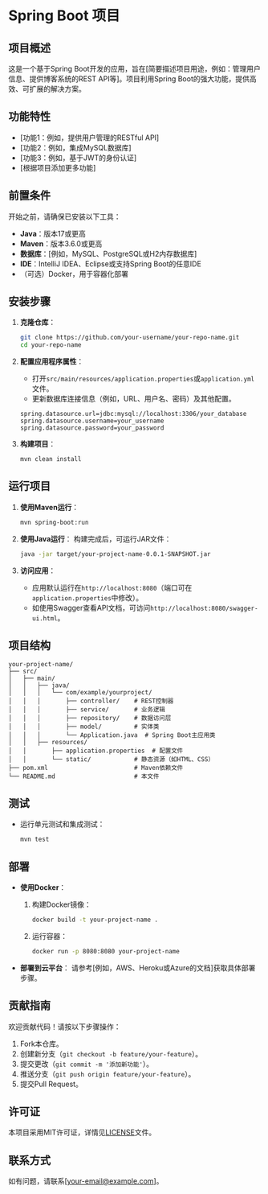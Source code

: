 # Spring Boot 项目

## 项目概述
这是一个基于Spring Boot开发的应用，旨在[简要描述项目用途，例如：管理用户信息、提供博客系统的REST API等]。项目利用Spring Boot的强大功能，提供高效、可扩展的解决方案。

## 功能特性
- [功能1：例如，提供用户管理的RESTful API]
- [功能2：例如，集成MySQL数据库]
- [功能3：例如，基于JWT的身份认证]
- [根据项目添加更多功能]

## 前置条件
开始之前，请确保已安装以下工具：
- **Java**：版本17或更高
- **Maven**：版本3.6.0或更高
- **数据库**：[例如，MySQL、PostgreSQL或H2内存数据库]
- **IDE**：IntelliJ IDEA、Eclipse或支持Spring Boot的任意IDE
- （可选）Docker，用于容器化部署

## 安装步骤
1. **克隆仓库**：
   ```bash
   git clone https://github.com/your-username/your-repo-name.git
   cd your-repo-name
   ```

2. **配置应用程序属性**：
   - 打开`src/main/resources/application.properties`或`application.yml`文件。
   - 更新数据库连接信息（例如，URL、用户名、密码）及其他配置。
   ```properties
   spring.datasource.url=jdbc:mysql://localhost:3306/your_database
   spring.datasource.username=your_username
   spring.datasource.password=your_password
   ```

3. **构建项目**：
   ```bash
   mvn clean install
   ```

## 运行项目
1. **使用Maven运行**：
   ```bash
   mvn spring-boot:run
   ```

2. **使用Java运行**：
   构建完成后，可运行JAR文件：
   ```bash
   java -jar target/your-project-name-0.0.1-SNAPSHOT.jar
   ```

3. **访问应用**：
   - 应用默认运行在`http://localhost:8080`（端口可在`application.properties`中修改）。
   - 如使用Swagger查看API文档，可访问`http://localhost:8080/swagger-ui.html`。

## 项目结构
```
your-project-name/
├── src/
│   ├── main/
│   │   ├── java/
│   │   │   └── com/example/yourproject/
│   │   │       ├── controller/    # REST控制器
│   │   │       ├── service/       # 业务逻辑
│   │   │       ├── repository/    # 数据访问层
│   │   │       ├── model/         # 实体类
│   │   │       └── Application.java  # Spring Boot主应用类
│   │   ├── resources/
│   │       ├── application.properties  # 配置文件
│   │       └── static/            # 静态资源（如HTML、CSS）
├── pom.xml                        # Maven依赖文件
└── README.md                      # 本文件
```

## 测试
- 运行单元测试和集成测试：
  ```bash
  mvn test
  ```

## 部署
- **使用Docker**：
  1. 构建Docker镜像：
     ```bash
     docker build -t your-project-name .
     ```
  2. 运行容器：
     ```bash
     docker run -p 8080:8080 your-project-name
     ```

- **部署到云平台**：
  请参考[例如，AWS、Heroku或Azure的文档]获取具体部署步骤。

## 贡献指南
欢迎贡献代码！请按以下步骤操作：
1. Fork本仓库。
2. 创建新分支（`git checkout -b feature/your-feature`）。
3. 提交更改（`git commit -m '添加新功能'`）。
4. 推送分支（`git push origin feature/your-feature`）。
5. 提交Pull Request。

## 许可证
本项目采用MIT许可证，详情见[LICENSE](LICENSE)文件。

## 联系方式
如有问题，请联系[your-email@example.com]。